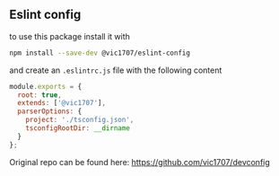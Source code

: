## Eslint config

to use this package install it with

```bash
npm install --save-dev @vic1707/eslint-config
```

and create an `.eslintrc.js` file with the following content

```js
module.exports = {
  root: true,
  extends: ['@vic1707'],
  parserOptions: {
    project: './tsconfig.json',
    tsconfigRootDir: __dirname
  }
};
```

Original repo can be found here: https://github.com/vic1707/devconfig
